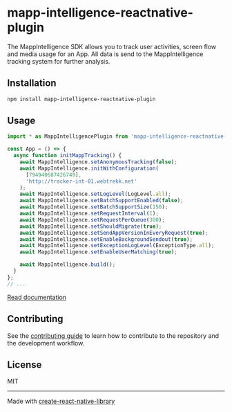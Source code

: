 # mapp-intelligence-reactnative-plugin

The MappIntelligence SDK allows you to track user activities, screen flow and media usage for an App. All data is send to the MappIntelligence tracking system for further analysis.

## Installation

```sh
npm install mapp-intelligence-reactnative-plugin
```

## Usage

```js
import * as MappIntelligencePlugin from 'mapp-intelligence-reactnative-plugin';

const App = () => {
  async function initMappTracking() {
    await MappIntelligence.setAnonymousTracking(false);
    await MappIntelligence.initWithConfiguration(
      [794940687426749],
      'http://tracker-int-01.webtrekk.net'
    );
    await MappIntelligence.setLogLevel(LogLevel.all);
    await MappIntelligence.setBatchSupportEnabled(false);
    await MappIntelligence.setBatchSupportSize(150);
    await MappIntelligence.setRequestInterval(1);
    await MappIntelligence.setRequestPerQueue(300);
    await MappIntelligence.setShouldMigrate(true);
    await MappIntelligence.setSendAppVersionInEveryRequest(true);
    await MappIntelligence.setEnableBackgroundSendout(true);
    await MappIntelligence.setExceptionLogLevel(ExceptionType.all);
    await MappIntelligence.setEnableUserMatching(true);

    await MappIntelligence.build();
  }
};
// ...
```

[Read documentation](https://mapp.atlassian.net/wiki/external/OWE1ZGE0YWIxOTc4NDliOWFhN2EzMzg4MDZkZWY1MTQ)

## Contributing

See the [contributing guide](CONTRIBUTING.md) to learn how to contribute to the repository and the development workflow.

## License

MIT

---

Made with [create-react-native-library](https://github.com/callstack/react-native-builder-bob)

